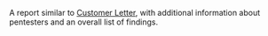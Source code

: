 A report similar to [Customer Letter](/getting-started/glossary/#customer-letter), with additional information about pentesters and an overall list of findings.
